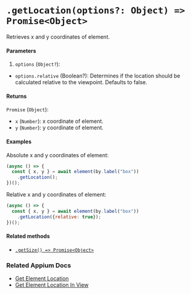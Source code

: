 # `.getLocation(options?: Object) => Promise<Object>`

Retrieves x and y coordinates of element.

#### Parameters

1. `options` (`Object?`):
  - `options.relative` (Boolean?): Determines if the location should be calculated relative to the viewpoint. Defaults to false.

#### Returns

`Promise` (`Object`):
  - `x` (`Number`): x coordinate of element.
  - `y` (`Number`): y coordinate of element.

#### Examples

Absolute x and y coordinates of element:

```javascript
(async () => {
  const { x, y } = await element(by.label("box"))
    .getLocation();
})();
```

Relative x and y coordinates of element:

```javascript
(async () => {
  const { x, y } = await element(by.label("box"))
    .getLocation({relative: true});
})();
```

#### Related methods

- [`.getSize() => Promise<Object>`](./getSize.md)

### Related Appium Docs

- [Get Element Location](http://appium.io/docs/en/commands/element/attributes/location/)
- [Get Element Location In View](http://appium.io/docs/en/commands/element/attributes/location-in-view/)